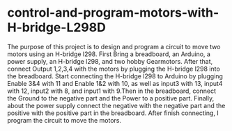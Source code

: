 # control-and-program-motors-with-H-bridge-L298D
The purpose of this project is to design and program a circuit to move two motors using an H-bridge l298.
First Bring a breadboard, an Arduino, a power supply, an H-bridge l298, and two hobby Gearmotors. After that, connect Output 1,2,3,4 with the motors by plugging the H-bridge l298 into the breadboard. Start connecting the H-bridge l298 to Arduino by plugging Enable 3&4 with 11 and Enable 1&2 with 10, as well as input3 with 13, input4 with 12, input2 with 8, and input1 with 9.Then in the breadboard, connect the Ground to the negative part and the Power to a positive part. Finally, about the power supply connect the negative with the negative part and the positive with the positive part in the breadboard.
After finish connecting, I program the circuit to move the motors.
